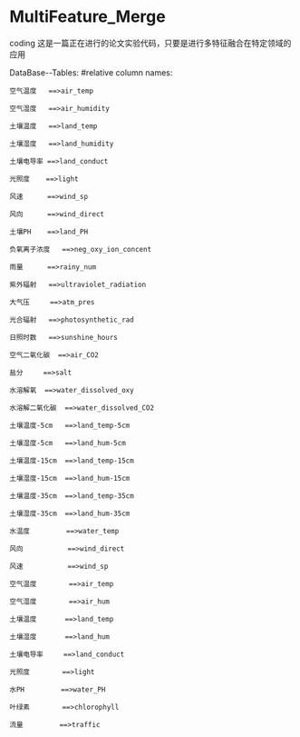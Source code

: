 # MultiFeature_Merge
coding
这是一篇正在进行的论文实验代码，只要是进行多特征融合在特定领域的应用


DataBase--Tables:
#relative column names:

    空气温度   ==>air_temp

    空气湿度   ==>air_humidity

    土壤温度   ==>land_temp

    土壤湿度   ==>land_humidity

    土壤电导率 ==>land_conduct

    光照度    ==>light

    风速      ==>wind_sp

    风向      ==>wind_direct

    土壤PH    ==>land_PH

    负氧离子浓度   ==>neg_oxy_ion_concent

    雨量      ==>rainy_num

    紫外辐射   ==>ultraviolet_radiation

    大气压     ==>atm_pres

    光合辐射   ==>photosynthetic_rad

    日照时数   ==>sunshine_hours

    空气二氧化碳  ==>air_CO2

    盐分     ==>salt

    水溶解氧  ==>water_dissolved_oxy

    水溶解二氧化碳  ==>water_dissolved_CO2

    土壤温度-5cm   ==>land_temp-5cm

    土壤湿度-5cm   ==>land_hum-5cm

    土壤温度-15cm  ==>land_temp-15cm

    土壤湿度-15cm  ==>land_hum-15cm

    土壤温度-35cm  ==>land_temp-35cm

    土壤湿度-35cm  ==>land_hum-35cm

    水温度         ==>water_temp

    风向           ==>wind_direct

    风速           ==>wind_sp

    空气温度        ==>air_temp

    空气湿度        ==>air_hum

    土壤温度       ==>land_temp

    土壤湿度       ==>land_hum

    土壤电导率     ==>land_conduct

    光照度        ==>light

    水PH         ==>water_PH

    叶绿素        ==>chlorophyll

    流量         ==>traffic


